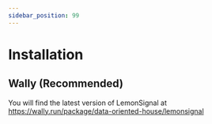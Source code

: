 ```yaml
---
sidebar_position: 99
---
```


# Installation
## Wally (Recommended)
You will find the latest version of LemonSignal at
https://wally.run/package/data-oriented-house/lemonsignal